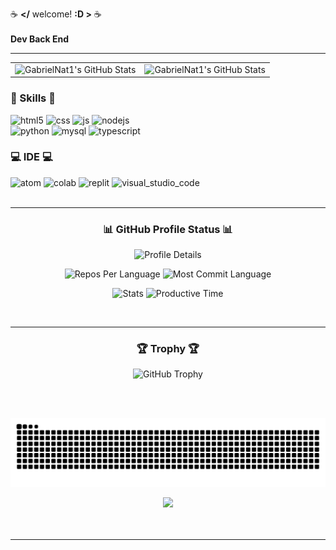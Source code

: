 ☕ **</** welcome! **:D >** ☕  
<br>
**Dev Back End** 

---

<table>
  <tr>
    <td>
      <img src="https://github-readme-stats.vercel.app/api?username=GabrielNat1&theme=react&show_icons=true&hide_border=false&count_private=true" alt="GabrielNat1's GitHub Stats" />
    </td>
    <td>
      <img src="https://github-readme-stats.vercel.app/api/top-langs/?username=GabrielNat1&theme=react&show_icons=true&hide_border=false&layout=compact" alt="GabrielNat1's GitHub Stats"/>
    </td>
  </tr>
</table>



### 🚀 Skills 🚀
<div style="display: inline_block">
  <img alt="html5" src="https://img.shields.io/badge/HTML5-E34F26?style=for-the-badge&logo=html5&logoColor=white" />
  <img alt="css" src="https://img.shields.io/badge/CSS3-1572B6?style=for-the-badge&logo=css3&logoColor=white" />
  <img alt="js" src="https://img.shields.io/badge/JavaScript-F7DF1E?style=for-the-badge&logo=javascript&logoColor=black" />
  <img alt="nodejs" src="https://img.shields.io/badge/Node.js-43853D?style=for-the-badge&logo=node.js&logoColor=white" />
  <br>
  <img alt="python" src="https://img.shields.io/badge/Python-3776AB?style=for-the-badge&logo=python&logoColor=white" />
  <img alt="mysql" src="https://img.shields.io/badge/MySQL-00000F?style=for-the-badge&logo=mysql&logoColor=white" />
  <img alt="typescript" src="https://img.shields.io/badge/TypeScript-007ACC?style=for-the-badge&logo=typescript&logoColor=white" />
</div>



### 💻 IDE 💻
<div style="display: inline_block">
  <img alt="atom" src="https://img.shields.io/badge/Atom-66595C?style=for-the-badge&logo=Atom&logoColor=white" />
  <img alt="colab" src="https://img.shields.io/badge/Colab-F9AB00?style=for-the-badge&logo=googlecolab&color=525252" />
  <img alt="replit" src="https://img.shields.io/badge/replit-667881?style=for-the-badge&logo=replit&logoColor=white" />
  <img alt="visual_studio_code" src="https://img.shields.io/badge/Visual_Studio_Code-0078D4?style=for-the-badge&logo=visual%20studio%20code&logoColor=white" />
</div>
<br>

---

<h3 align="center">📊 GitHub Profile Status 📊</h3>
<p align="center">
  <img src="http://github-profile-summary-cards.vercel.app/api/cards/profile-details?username=GabrielNat1&theme=react" alt="Profile Details" />
</p>
<p align="center">
  <img src="http://github-profile-summary-cards.vercel.app/api/cards/repos-per-language?username=GabrielNat1&theme=react&exclude=" alt="Repos Per Language" />
  <img src="http://github-profile-summary-cards.vercel.app/api/cards/most-commit-language?username=GabrielNat1&theme=react&exclude=" alt="Most Commit Language" />
</p>
<p align="center">
  <img src="http://github-profile-summary-cards.vercel.app/api/cards/stats?username=GabrielNat1&theme=react" alt="Stats" />
  <img src="http://github-profile-summary-cards.vercel.app/api/cards/productive-time?username=GabrielNat1&theme=react&utcOffset=3" alt="Productive Time" />
</p>

<br>

---

<h3 align="center">🏆 Trophy 🏆</h3>
<p align="center">
  <img src="https://github-profile-trophy.vercel.app/?username=GabrielNat1&theme=darkhub" alt="GitHub Trophy" />
</p>

<br>
<br>



![snake gif](https://github.com/GabrielNat1/GabrielNat1/blob/output/github-snake-dark.svg)

<div align="center">
  <img src="https://visitcount.itsvg.in/api?id=GabrielNat1&label=Profile%20Views&color=6&icon=0"/>
</div>


<br>
<br>

---
